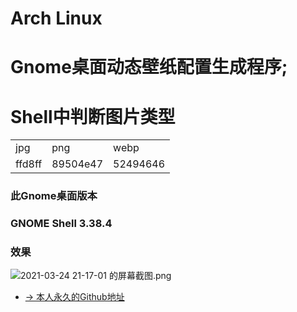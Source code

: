# Arch Linux 
# Gnome桌面动态壁纸配置生成程序;

# Shell中判断图片类型
|        |             |            |
|--------|-------------|------------|
|jpg|png|webp|
|ffd8ff|89504e47|52494646|

### 此Gnome桌面版本
### GNOME Shell 3.38.4

### 效果
![2021-03-24 21-17-01 的屏幕截图.png](https://i.loli.net/2021/03/24/Wyg1Eq2GYIRizUP.png)

- [→ 本人永久的Github地址](https://github.com/wo2ni)
